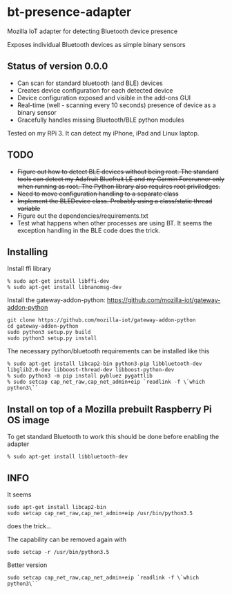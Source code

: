 # bt-presence-adapter
Mozilla IoT adapter for detecting Bluetooth device presence

Exposes individual Bluetooth devices as simple binary sensors

## Status of version 0.0.0

- Can scan for standard bluetooth (and BLE) devices
- Creates device configuration for each detected device
- Device configuration exposed and visible in the add-ons GUI
- Real-time (well - scanning every 10 seconds) presence of device as a binary sensor
- Gracefully handles missing Bluetooth/BLE python modules

Tested on my RPi 3. It can detect my iPhone, iPad and Linux laptop.

## TODO

- ~~Figure out how to detect BLE devices without being root. The standard tools can detect my Adafruit Bluefruit LE and my Garmin Forerunner only when running as root. The Python library also requires root priviledges.~~
- ~~Need to move configuration handling to a separate class~~
- ~~Implement the BLEDevice class. Probably using a class/static thread variable~~
- Figure out the dependencies/requirements.txt 
- Test what happens when other processes are using BT. It seems the exception handling in the BLE code does the trick.

## Installing

Install ffi library
```
% sudo apt-get install libffi-dev
% sudo apt-get install libnanomsg-dev
```

Install the gateway-addon-python: https://github.com/mozilla-iot/gateway-addon-python

```
git clone https://github.com/mozilla-iot/gateway-addon-python
cd gateway-addon-python
sudo python3 setup.py build
sudo python3 setup.py install
```

The necessary python/bluetooth requirements can be installed like this
```
% sudo apt-get install libcap2-bin python3-pip libbluetooth-dev libglib2.0-dev libboost-thread-dev libboost-python-dev
% sudo python3 -m pip install pybluez pygattlib
% sudo setcap cap_net_raw,cap_net_admin+eip `readlink -f \`which python3\``
```
## Install on top of a Mozilla prebuilt Raspberry Pi OS image

To get standard Bluetooth to work this should be done before enabling the adapter

```
% sudo apt-get install libbluetooth-dev
```

## INFO

It seems
```
sudo apt-get install libcap2-bin
sudo setcap cap_net_raw,cap_net_admin+eip /usr/bin/python3.5
```
does the trick...

The capability can be removed again with
```
sudo setcap -r /usr/bin/python3.5
```

Better version 
```
sudo setcap cap_net_raw,cap_net_admin+eip `readlink -f \`which python3\``
```
